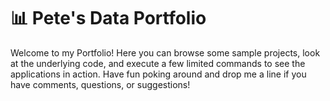 # 📊 Pete's Data Portfolio
Welcome to my Portfolio! Here you can browse some sample projects, look at the underlying code, and execute a few limited commands to see the applications in action. Have fun poking around and drop me a line if you have comments, questions, or suggestions!
